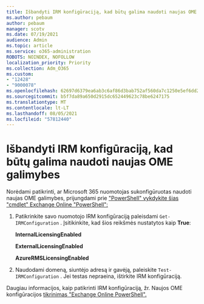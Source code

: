 ```yaml
---
title: Išbandyti IRM konfigūraciją, kad būtų galima naudoti naujas OME galimybes
ms.author: pebaum
author: pebaum
manager: scotv
ms.date: 07/19/2021
audience: Admin
ms.topic: article
ms.service: o365-administration
ROBOTS: NOINDEX, NOFOLLOW
localization_priority: Priority
ms.collection: Adm_O365
ms.custom:
- "12428"
- "9000078"
ms.openlocfilehash: 62697d6379ea6ab3c6af86d3bab752af560da7c1250e5ef6dd2a3eae8023a05e
ms.sourcegitcommit: b5f7da89a650d2915dc652449623c78be6247175
ms.translationtype: MT
ms.contentlocale: lt-LT
ms.lasthandoff: 08/05/2021
ms.locfileid: "57812440"
---
```

# <a name="test-irm-configuration-for-new-ome-capabilities"></a>Išbandyti IRM konfigūraciją, kad būtų galima naudoti naujas OME galimybes

Norėdami patikrinti, ar Microsoft 365 nuomotojas sukonfigūruotas naudoti naujas OME galimybes, prijungdami prie ["PowerShell" vykdykite šias "cmdlet" Exchange Online "PowerShell":](/powershell/exchange/exchange-online-powershell)


1. Patikrinkite savo nuomotojo IRM konfigūraciją paleisdami `Get-IRMConfiguration` . Įsitikinkite, kad šios reikšmės nustatytos kaip **True**:
    
    **InternalLicensingEnabled**
    
    **ExternalLicensingEnabled**
    
    **AzureRMSLicensingEnabled**

2. Naudodami domeną, siuntėjo adresą ir gavėją, paleiskite `Test-IRMConfiguration` . Jei testas nepraeina, ištirkite IRM konfigūraciją.

Daugiau informacijos, kaip patikrinti IRM konfigūraciją, žr. Naujos OME konfigūracijos [tikrinimas "Exchange Online PowerShell".](/microsoft-365/compliance/set-up-new-message-encryption-capabilities#verify-new-ome-configuration-in-exchange-online-powershell)